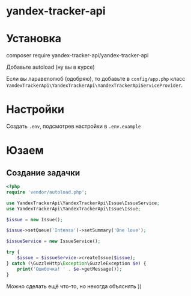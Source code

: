 # yandex-tracker-api

# Установка

composer require yandex-tracker-api/yandex-tracker-api

Добавьте autoload (ну вы в курсе)

Если вы ларавелолюб (одобряю), то добавьте в `config/app.php` класс `YandexTrackerApi\YandexTrackerApi\YandexTrackerApiServiceProvider`.

# Настройки

Создать `.env`, подсмотрев настройки в `.env.example`

# Юзаем

## Создание задачки

```php
<?php
require 'vendor/autoload.php';

use YandexTrackerApi\YandexTrackerApi\Issue\IssueService;
use YandexTrackerApi\YandexTrackerApi\Issue\Issue;

$issue = new Issue();

$issue->setQueue('Intensa')->setSummary('One love');

$issueService = new IssueService();

try {
    $issue = $issueService->createIssue($issue);
} catch (\GuzzleHttp\Exception\GuzzleException $e) {
    print('Ошибочка! ' . $e->getMessage());
}
```

Можно сделать ещё что-то, но некогда объяснять ))